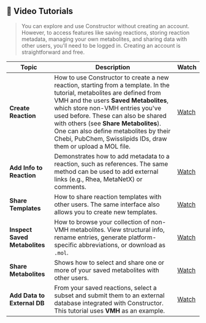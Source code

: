 ## 🎥 Video Tutorials
> You can explore and use Constructor without creating an account. However, to access features like saving reactions, storing reaction metadata, managing your own metabolites, and sharing data with other users, you'll need to be logged in. Creating an account is straightforward and free.

| Topic                         | Description | Watch |
|------------------------------|-------------|-------|
| **Create Reaction**          | How to use Constructor to create a new reaction, starting from a template. In the tutorial, metabolites are defined from VMH and the users **Saved Metabolites**, which store non-VMH entries you've used before. These can also be shared with others (see **Share Metabolites**). One can also define metabolites by their Chebi, PubChem, Swisslipids IDs, draw them or upload a MOL file. | [Watch](https://drive.google.com/file/d/1GB_BTMA3Eujxv6mmAB9ekW4g9XfSqR14/view?usp=drive_link) |
| **Add Info to Reaction**     | Demonstrates how to add metadata to a reaction, such as references. The same method can be used to add external links (e.g., Rhea, MetaNetX) or comments. | [Watch](https://drive.google.com/file/d/17XvWiILwA-Dpx4C3DlpYyXfLsZ-ZKSu-/view?usp=drive_link) |
| **Share Templates**          | How to share reaction templates with other users. The same interface also allows you to create new templates. | [Watch](https://drive.google.com/file/d/1DgnnZvCqWmQ5ejHE25RJDQRQtiUuxOd7/view?usp=drive_link) |
| **Inspect Saved Metabolites**| How to browse your collection of non-VMH metabolites. View structural info, rename entries, generate platform-specific abbreviations, or download as `.mol`. | [Watch](https://drive.google.com/file/d/1qooG90V86NAPc5J1xd-3-8y2wvFmZ42W/view?usp=drive_link) |
| **Share Metabolites**        | Shows how to select and share one or more of your saved metabolites with other users. | [Watch](https://drive.google.com/file/d/1VYRtvzudWINTks2sg_ZDfj0m4odZjDeA/view?usp=drive_link) |
| **Add Data to External DB**  | From your saved reactions, select a subset and submit them to an external database integrated with Constructor. This tutorial uses **VMH** as an example. | [Watch](https://drive.google.com/file/d/1q4uCNhdH30vCWwCubDuZ5ZuWSHOHlhTm/view?usp=drive_link) |
